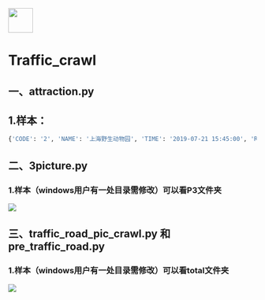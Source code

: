 <div align="left">
    <img src='http://i1.fuimg.com/724945/b77a8439ea51e080.jpg' height="50" width="50" >
 </div>

# Traffic_crawl

## 一、attraction.py

## 1.样本：

```python
{'CODE': '2', 'NAME': '上海野生动物园', 'TIME': '2019-07-21 15:45:00', 'R_TIME': '2019\\/7\\/21 15:44:55', 'NUM': '7318', 'SSD': '舒适', 'DES': '', 'START_TIME': '08:00', 'END_TIME': '18:00', 'INFO': '上海野生动物园是集野生动物饲养、展览、繁育保护、科普教育与休闲娱乐为一体的主题公园。景区于1995年11月18日正式对外开放，地处上海浦东新区，占地153公顷（约2300亩），是首批国家5A级旅游景区。     园区居住着大熊猫、金丝猴、金毛羚牛、朱鹮、长颈鹿、斑马、羚羊、白犀牛、猎豹等来自国内外的珍稀野生动物200余种，上万余只。园区分为车入区和步行区两大参观区域。     步行区，让您在寓教于乐中进一步了解动物朋友。不仅可以观赏到大熊猫、非洲象、亚洲象、长颈鹿、黑猩猩、长臂猿、狐猴、火烈鸟、朱鹮等众多珍稀野生动物，更有诸多特色的动物行为展示和互动体验呈现。     车入区为动物散放养展示形式，保持着 “人在‘笼’中，动物自由”的展览模式，给动物更多的自由空间。使您身临其境的感受一群群斑马、羚羊、角马、犀牛等食草动物簇拥在一起悠闲觅食；又能领略猎豹、东北虎、非洲狮、熊、狼等大型猛兽“部落”展现野性雄姿。     另外，园内还设有5座功能各异的表演场馆。身怀绝技的俄罗斯专业团队携各路动物明星演艺“魔幻之旅”；猎豹、格力犬、蒙 联系电话：021-58036000', 'MAX_NUM': '60000', 'IMAGE': '图片111111_20160302080923201.png', 'TYPE': '正常', 'T_CODE': '5', 'INITIAL': 'SHYSDWY', 'RANK': '5A', 'COUNTY': '浦东新区', 'LOCATION_X': 121.723586, 'LOCATION_Y': 31.05928, 'SWITCH': 1, 'WEATHER_INFO': 1, 'WEATHER_DES': '多云', 'WEATHER_HIGH': '33', 'WEATHER_LOW': '26', 'WEATHER_DIRECTION': '东南风', 'WEATHER_POWER': '3-4级'}
```



## 二、3picture.py

### 1.样本（windows用户有一处目录需修改）可以看P3文件夹

   <div>
       <img
   src='http://i1.fuimg.com/724945/1aa86f0dcd60fdf6.png?raw=true'         
            >
   </div>



## 三、traffic_road_pic_crawl.py 和 pre_traffic_road.py

### 1.样本（windows用户有一处目录需修改）可以看total文件夹

   <div>
       <img
   src='http://i1.fuimg.com/724945/01e8a9739ea54910.png?raw=true'         
            >
   </div>


